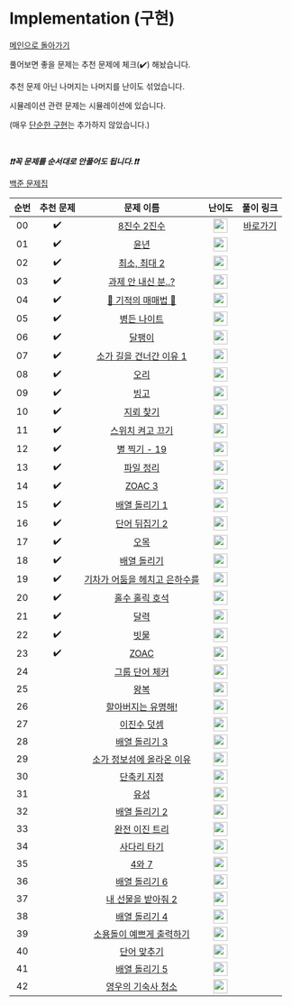 # Implementation (구현)

[메인으로 돌아가기](https://github.com/tony9402/baekjoon)

풀어보면 좋을 문제는 추천 문제에 체크(:heavy_check_mark:) 해놨습니다.

추천 문제 아닌 나머지는 나머지를 난이도 섞었습니다.

시뮬레이션 관련 문제는 시뮬레이션에 있습니다.

(매우 [단순한 구현](https://www.acmicpc.net/problem/1000)는 추가하지 않았습니다.)

<br>

***❗️❗️꼭 문제를 순서대로 안풀어도 됩니다.❗️❗️***

[백준 문제집](https://www.acmicpc.net/workbook/view/6783)


|          순번          |        추천 문제         |        문제 이름         |         난이도          |        풀이 링크         |
| :-----: | :-----: | :-----: | :-----: | :-----: |
| 00 |  :heavy_check_mark:  | <a href="http://boj.kr/1212" target="_blank">8진수 2진수</a> | <img height="25px" width="25px=" src="https://static.solved.ac/tier_small/2.svg"/> | <a href="./../solution/implementation/1212">바로가기</a> |
| 01 |  :heavy_check_mark:  | <a href="http://boj.kr/2753" target="_blank">윤년</a> | <img height="25px" width="25px=" src="https://static.solved.ac/tier_small/2.svg"/> |                      |
| 02 |  :heavy_check_mark:  | <a href="http://boj.kr/20053" target="_blank">최소, 최대 2</a> | <img height="25px" width="25px=" src="https://static.solved.ac/tier_small/3.svg"/> |                      |
| 03 |  :heavy_check_mark:  | <a href="http://boj.kr/5597" target="_blank">과제 안 내신 분..?</a> | <img height="25px" width="25px=" src="https://static.solved.ac/tier_small/4.svg"/> |                      |
| 04 |  :heavy_check_mark:  | <a href="http://boj.kr/20546" target="_blank">🐜 기적의 매매법 🐜</a> | <img height="25px" width="25px=" src="https://static.solved.ac/tier_small/4.svg"/> |                      |
| 05 |  :heavy_check_mark:  | <a href="http://boj.kr/1783" target="_blank">병든 나이트</a> | <img height="25px" width="25px=" src="https://static.solved.ac/tier_small/6.svg"/> |                      |
| 06 |  :heavy_check_mark:  | <a href="http://boj.kr/1913" target="_blank">달팽이</a> | <img height="25px" width="25px=" src="https://static.solved.ac/tier_small/6.svg"/> |                      |
| 07 |  :heavy_check_mark:  | <a href="http://boj.kr/14467" target="_blank">소가 길을 건너간 이유 1</a> | <img height="25px" width="25px=" src="https://static.solved.ac/tier_small/6.svg"/> |                      |
| 08 |  :heavy_check_mark:  | <a href="http://boj.kr/12933" target="_blank">오리</a> | <img height="25px" width="25px=" src="https://static.solved.ac/tier_small/6.svg"/> |                      |
| 09 |  :heavy_check_mark:  | <a href="http://boj.kr/2578" target="_blank">빙고</a> | <img height="25px" width="25px=" src="https://static.solved.ac/tier_small/6.svg"/> |                      |
| 10 |  :heavy_check_mark:  | <a href="http://boj.kr/4396" target="_blank">지뢰 찾기</a> | <img height="25px" width="25px=" src="https://static.solved.ac/tier_small/6.svg"/> |                      |
| 11 |  :heavy_check_mark:  | <a href="http://boj.kr/1244" target="_blank">스위치 켜고 끄기</a> | <img height="25px" width="25px=" src="https://static.solved.ac/tier_small/7.svg"/> |                      |
| 12 |  :heavy_check_mark:  | <a href="http://boj.kr/10994" target="_blank">별 찍기 - 19</a> | <img height="25px" width="25px=" src="https://static.solved.ac/tier_small/7.svg"/> |                      |
| 13 |  :heavy_check_mark:  | <a href="http://boj.kr/20291" target="_blank">파일 정리</a> | <img height="25px" width="25px=" src="https://static.solved.ac/tier_small/7.svg"/> |                      |
| 14 |  :heavy_check_mark:  | <a href="http://boj.kr/20436" target="_blank">ZOAC 3</a> | <img height="25px" width="25px=" src="https://static.solved.ac/tier_small/7.svg"/> |                      |
| 15 |  :heavy_check_mark:  | <a href="http://boj.kr/16926" target="_blank">배열 돌리기 1</a> | <img height="25px" width="25px=" src="https://static.solved.ac/tier_small/7.svg"/> |                      |
| 16 |  :heavy_check_mark:  | <a href="http://boj.kr/17413" target="_blank">단어 뒤집기 2</a> | <img height="25px" width="25px=" src="https://static.solved.ac/tier_small/8.svg"/> |                      |
| 17 |  :heavy_check_mark:  | <a href="http://boj.kr/2615" target="_blank">오목</a> | <img height="25px" width="25px=" src="https://static.solved.ac/tier_small/8.svg"/> |                      |
| 18 |  :heavy_check_mark:  | <a href="http://boj.kr/17276" target="_blank">배열 돌리기</a> | <img height="25px" width="25px=" src="https://static.solved.ac/tier_small/8.svg"/> |                      |
| 19 |  :heavy_check_mark:  | <a href="http://boj.kr/15787" target="_blank">기차가 어둠을 헤치고 은하수를</a> | <img height="25px" width="25px=" src="https://static.solved.ac/tier_small/10.svg"/> |                      |
| 20 |  :heavy_check_mark:  | <a href="http://boj.kr/20164" target="_blank">홀수 홀릭 호석</a> | <img height="25px" width="25px=" src="https://static.solved.ac/tier_small/10.svg"/> |                      |
| 21 |  :heavy_check_mark:  | <a href="http://boj.kr/20207" target="_blank">달력</a> | <img height="25px" width="25px=" src="https://static.solved.ac/tier_small/10.svg"/> |                      |
| 22 |  :heavy_check_mark:  | <a href="http://boj.kr/14719" target="_blank">빗물</a> | <img height="25px" width="25px=" src="https://static.solved.ac/tier_small/11.svg"/> |                      |
| 23 |  :heavy_check_mark:  | <a href="http://boj.kr/16719" target="_blank">ZOAC</a> | <img height="25px" width="25px=" src="https://static.solved.ac/tier_small/11.svg"/> |                      |
| 24 |                      | <a href="http://boj.kr/1316" target="_blank">그룹 단어 체커</a> | <img height="25px" width="25px=" src="https://static.solved.ac/tier_small/6.svg"/> |                      |
| 25 |                      | <a href="http://boj.kr/18311" target="_blank">왕복</a> | <img height="25px" width="25px=" src="https://static.solved.ac/tier_small/6.svg"/> |                      |
| 26 |                      | <a href="http://boj.kr/5766" target="_blank">할아버지는 유명해!</a> | <img height="25px" width="25px=" src="https://static.solved.ac/tier_small/7.svg"/> |                      |
| 27 |                      | <a href="http://boj.kr/2729" target="_blank">이진수 덧셈</a> | <img height="25px" width="25px=" src="https://static.solved.ac/tier_small/8.svg"/> |                      |
| 28 |                      | <a href="http://boj.kr/16935" target="_blank">배열 돌리기 3</a> | <img height="25px" width="25px=" src="https://static.solved.ac/tier_small/8.svg"/> |                      |
| 29 |                      | <a href="http://boj.kr/17128" target="_blank">소가 정보섬에 올라온 이유</a> | <img height="25px" width="25px=" src="https://static.solved.ac/tier_small/8.svg"/> |                      |
| 30 |                      | <a href="http://boj.kr/1283" target="_blank">단축키 지정</a> | <img height="25px" width="25px=" src="https://static.solved.ac/tier_small/8.svg"/> |                      |
| 31 |                      | <a href="http://boj.kr/10703" target="_blank">유성</a> | <img height="25px" width="25px=" src="https://static.solved.ac/tier_small/8.svg"/> |                      |
| 32 |                      | <a href="http://boj.kr/16927" target="_blank">배열 돌리기 2</a> | <img height="25px" width="25px=" src="https://static.solved.ac/tier_small/9.svg"/> |                      |
| 33 |                      | <a href="http://boj.kr/9934" target="_blank">완전 이진 트리</a> | <img height="25px" width="25px=" src="https://static.solved.ac/tier_small/9.svg"/> |                      |
| 34 |                      | <a href="http://boj.kr/2469" target="_blank">사다리 타기</a> | <img height="25px" width="25px=" src="https://static.solved.ac/tier_small/9.svg"/> |                      |
| 35 |                      | <a href="http://boj.kr/2877" target="_blank">4와 7</a> | <img height="25px" width="25px=" src="https://static.solved.ac/tier_small/10.svg"/> |                      |
| 36 |                      | <a href="http://boj.kr/20327" target="_blank">배열 돌리기 6</a> | <img height="25px" width="25px=" src="https://static.solved.ac/tier_small/11.svg"/> |                      |
| 37 |                      | <a href="http://boj.kr/15886" target="_blank">내 선물을 받아줘 2</a> | <img height="25px" width="25px=" src="https://static.solved.ac/tier_small/11.svg"/> |                      |
| 38 |                      | <a href="http://boj.kr/17406" target="_blank">배열 돌리기 4</a> | <img height="25px" width="25px=" src="https://static.solved.ac/tier_small/12.svg"/> |                      |
| 39 |                      | <a href="http://boj.kr/1022" target="_blank">소용돌이 예쁘게 출력하기</a> | <img height="25px" width="25px=" src="https://static.solved.ac/tier_small/12.svg"/> |                      |
| 40 |                      | <a href="http://boj.kr/9081" target="_blank">단어 맞추기</a> | <img height="25px" width="25px=" src="https://static.solved.ac/tier_small/12.svg"/> |                      |
| 41 |                      | <a href="http://boj.kr/17470" target="_blank">배열 돌리기 5</a> | <img height="25px" width="25px=" src="https://static.solved.ac/tier_small/14.svg"/> |                      |
| 42 |                      | <a href="http://boj.kr/15806" target="_blank">영우의 기숙사 청소</a> | <img height="25px" width="25px=" src="https://static.solved.ac/tier_small/15.svg"/> |                      |
